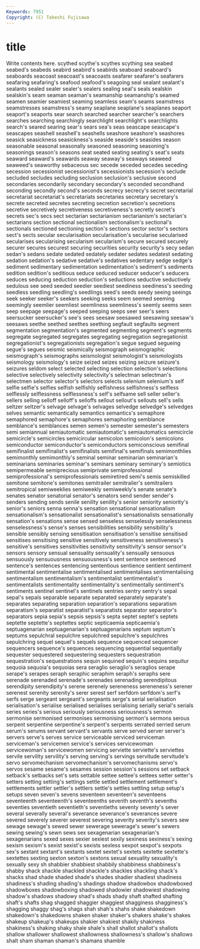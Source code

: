 ```yaml
---
Keywords: 7951 
Copyright: (C) Takeshi Fujisawa
---
```


# title

Write contents here.
scythed scythe's scythes scything sea seabed seabed's
seabeds seabird seabird's seabirds seaboard seaboard's seaboards seacoast seacoast's seacoasts
seafarer seafarer's seafarers seafaring seafaring's seafood seafood's seagoing seal sealant
sealant's sealants sealed sealer sealer's sealers sealing seal's seals sealskin
sealskin's seam seaman seaman's seamanship seamanship's seamed seamen seamier seamiest
seaming seamless seam's seams seamstress seamstresses seamstress's seamy seaplane seaplane's
seaplanes seaport seaport's seaports sear search searched searcher searcher's searchers
searches searching searchingly searchlight searchlight's searchlights search's seared searing sear's
sears sea's seas seascape seascape's seascapes seashell seashell's seashells seashore
seashore's seashores seasick seasickness seasickness's seaside seaside's seasides season seasonable
seasonal seasonally seasoned seasoning seasoning's seasonings season's seasons seat seated
seating seating's seat's seats seaward seaward's seawards seaway seaway's seaways
seaweed seaweed's seaworthy sebaceous sec secede seceded secedes seceding secession
secessionist secessionist's secessionists secession's seclude secluded secludes secluding seclusion seclusion's
seclusive second secondaries secondarily secondary secondary's seconded secondhand seconding secondly
second's seconds secrecy secrecy's secret secretarial secretariat secretariat's secretariats secretaries
secretary secretary's secrete secreted secretes secreting secretion secretion's secretions secretive
secretively secretiveness secretiveness's secretly secret's secrets sec's secs sect sectarian
sectarianism sectarianism's sectarian's sectarians section sectional sectionalism sectionalism's sectional's sectionals
sectioned sectioning section's sections sector sector's sectors sect's sects secular
secularisation secularisation's secularise secularised secularises secularising secularism secularism's secure secured
securely securer secures securest securing securities security security's secy sedan
sedan's sedans sedate sedated sedately sedater sedates sedatest sedating sedation
sedation's sedative sedative's sedatives sedentary sedge sedge's sediment sedimentary sedimentation
sedimentation's sediment's sediments sedition sedition's seditious seduce seduced seducer seducer's
seducers seduces seducing seduction seduction's seductions seductive seductively sedulous see
seed seeded seedier seediest seediness seediness's seeding seedless seedling seedling's
seedlings seed's seeds seedy seeing seeings seek seeker seeker's seekers
seeking seeks seem seemed seeming seemingly seemlier seemliest seemliness seemliness's
seemly seems seen seep seepage seepage's seeped seeping seeps seer
seer's seers seersucker seersucker's see's sees seesaw seesawed seesawing seesaw's
seesaws seethe seethed seethes seething segfault segfaults segment segmentation segmentation's
segmented segmenting segment's segments segregate segregated segregates segregating segregation segregationist
segregationist's segregationists segregation's segue segued segueing segue's segues seismic seismically
seismograph seismographic seismograph's seismographs seismologist seismologist's seismologists seismology seismology's seize
seized seizes seizing seizure seizure's seizures seldom select selected selecting
selection selection's selections selective selectively selectivity selectivity's selectman selectman's selectmen
selector selector's selectors selects selenium selenium's self selfie selfie's selfies
selfish selfishly selfishness selfishness's selfless selflessly selflessness selflessness's self's selfsame
sell seller seller's sellers selling selloff selloff's selloffs sellout sellout's
sellouts sell's sells seltzer seltzer's selvage selvage's selvages selvedge selvedge's
selvedges selves semantic semantically semantics semantics's semaphore semaphored semaphore's semaphores
semaphoring semblance semblance's semblances semen semen's semester semester's semesters semi
semiannual semiautomatic semiautomatic's semiautomatics semicircle semicircle's semicircles semicircular semicolon semicolon's
semicolons semiconductor semiconductor's semiconductors semiconscious semifinal semifinalist semifinalist's semifinalists semifinal's
semifinals semimonthlies semimonthly semimonthly's seminal seminar seminarian seminarian's seminarians seminaries
seminar's seminars seminary seminary's semiotics semipermeable semiprecious semiprivate semiprofessional semiprofessional's
semiprofessionals semiretired semi's semis semiskilled semitone semitone's semitones semitrailer semitrailer's
semitrailers semitropical semiweeklies semiweekly semiweekly's senate senate's senates senator senatorial
senator's senators send sender sender's senders sending sends senile senility
senility's senior seniority seniority's senior's seniors senna senna's sensation sensational
sensationalism sensationalism's sensationalist sensationalist's sensationalists sensationally sensation's sensations sense sensed
senseless senselessly senselessness senselessness's sense's senses sensibilities sensibility sensibility's sensible
sensibly sensing sensitisation sensitisation's sensitise sensitised sensitises sensitising sensitive sensitively
sensitiveness sensitiveness's sensitive's sensitives sensitivities sensitivity sensitivity's sensor sensor's sensors
sensory sensual sensuality sensuality's sensually sensuous sensuously sensuousness sensuousness's sent
sentence sentenced sentence's sentences sentencing sententious sentience sentient sentiment sentimental
sentimentalise sentimentalised sentimentalises sentimentalising sentimentalism sentimentalism's sentimentalist sentimentalist's sentimentalists sentimentality
sentimentality's sentimentally sentiment's sentiments sentinel sentinel's sentinels sentries sentry sentry's
sepal sepal's sepals separable separate separated separately separate's separates separating
separation separation's separations separatism separatism's separatist separatist's separatists separator separator's
separators sepia sepia's sepsis sepsis's septa septet septet's septets septette
septette's septettes septic septicaemia septicaemia's septuagenarian septuagenarian's septuagenarians septum septum's
septums sepulchral sepulchre sepulchred sepulchre's sepulchres sepulchring sequel sequel's sequels
sequence sequenced sequencer sequencers sequence's sequences sequencing sequential sequentially sequester
sequestered sequestering sequesters sequestration sequestration's sequestrations sequin sequined sequin's sequins
sequitur sequoia sequoia's sequoias sera seraglio seraglio's seraglios serape serape's
serapes seraph seraphic seraphim seraph's seraphs sere serenade serenaded serenade's
serenades serenading serendipitous serendipity serendipity's serene serenely sereneness sereneness's serener
serenest serenity serenity's serer serest serf serfdom serfdom's serf's serfs
serge sergeant sergeant's sergeants serge's serial serialisation serialisation's serialise serialised
serialises serialising serially serial's serials series series's serious seriously seriousness
seriousness's sermon sermonise sermonised sermonises sermonising sermon's sermons serous serpent
serpentine serpentine's serpent's serpents serrated serried serum serum's serums servant
servant's servants serve served server server's servers serve's serves service
serviceable serviced serviceman serviceman's servicemen service's services servicewoman servicewoman's servicewomen
servicing serviette serviette's serviettes servile servility servility's serving serving's servings
servitude servitude's servo servomechanism servomechanism's servomechanisms servo's servos sesame sesame's
sesames session session's sessions set setback setback's setbacks set's sets
settable settee settee's settees setter setter's setters setting setting's settings
settle settled settlement settlement's settlements settler settler's settlers settle's settles
settling setup setup's setups seven seven's sevens seventeen seventeen's seventeens
seventeenth seventeenth's seventeenths seventh seventh's sevenths seventies seventieth seventieth's seventieths
seventy seventy's sever several severally several's severance severance's severances severe
severed severely severer severest severing severity severity's severs sew sewage
sewage's sewed sewer sewerage sewerage's sewer's sewers sewing sewing's sewn
sews sex sexagenarian sexagenarian's sexagenarians sexed sexes sexier sexiest sexily
sexiness sexiness's sexing sexism sexism's sexist sexist's sexists sexless sexpot
sexpot's sexpots sex's sextant sextant's sextants sextet sextet's sextets sextette
sextette's sextettes sexting sexton sexton's sextons sexual sexuality sexuality's sexually
sexy sh shabbier shabbiest shabbily shabbiness shabbiness's shabby shack shackle
shackled shackle's shackles shackling shack's shacks shad shade shaded shade's
shades shadier shadiest shadiness shadiness's shading shading's shadings shadow shadowbox
shadowboxed shadowboxes shadowboxing shadowed shadowier shadowiest shadowing shadow's shadows shadowy
shad's shads shady shaft shafted shafting shaft's shafts shag shagged
shaggier shaggiest shagginess shagginess's shagging shaggy shag's shags shah shah's
shahs shake shakedown shakedown's shakedowns shaken shaker shaker's shakers shake's
shakes shakeup shakeup's shakeups shakier shakiest shakily shakiness shakiness's shaking
shaky shale shale's shall shallot shallot's shallots shallow shallower shallowest
shallowness shallowness's shallow's shallows shalt sham shaman shaman's shamans shamble
